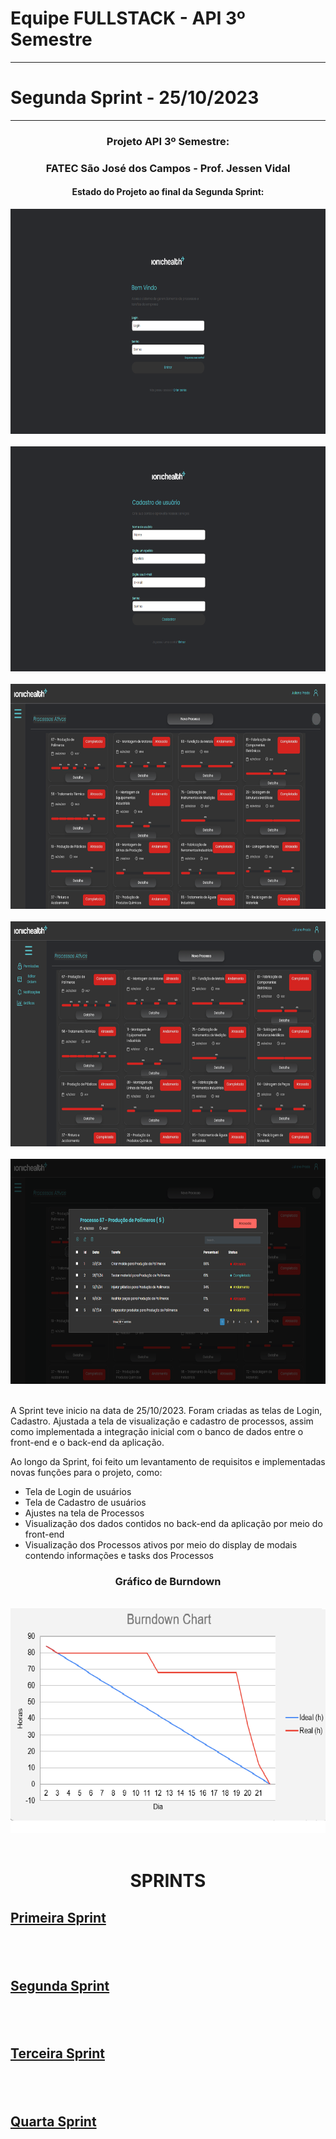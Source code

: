 
Equipe FULLSTACK - API 3º Semestre
==================================
**********************************
  Segunda Sprint - 25/10/2023
  ============================
  ****************************
###  <div align="center"> Projeto API 3º Semestre: </div>
  ### <div align="center"> FATEC São José dos Campos - Prof. Jessen Vidal </div>



  #### <div align="center"> Estado do Projeto ao final da Segunda Sprint: </div>
  
  <div align="center"> <img src="/readme/login.png "width="640" height="360"> </div>
  <br>
  <div align="center"> <img src="/readme/cadastro.png "width="640" height="360"> </div>
  <br>
  <div align="center"> <img src="/readme/processos.png "width="640" height="360"> </div>
  <br>
  <div align="center"> <img src="/readme/processos_abas.png "width="640" height="360"> </div>
  <br>
  <div align="center"> <img src="/readme/processos_modais.png "width="640" height="360"> </div>
  <br>
  
  

 
 
A Sprint teve inicio na data de 25/10/2023. Foram criadas as telas de Login, Cadastro. Ajustada a tela de visualização e cadastro de processos, assim como implementada a integração inicial com o banco de dados entre o front-end e o back-end da aplicação.






Ao longo da Sprint, foi feito um levantamento de requisitos e implementadas novas funções para o projeto, como:


- Tela de Login de usuários
- Tela de Cadastro de usuários
- Ajustes na tela de Processos
- Visualização dos dados contidos no back-end da aplicação por meio do front-end
- Visualização dos Processos ativos por meio do display de modais contendo informações e tasks dos Processos
  

### <p align = "center">Gráfico de Burndown


 <br>
  <div align="center"> <img src="/readme/PrintBurndown.png "width="640" height="360"> </div>
  <br>
  
  
  # <p align="center">SPRINTS

  ## <a href="https://github.com/Equipe-FULLSTACK/API-3/tree/Sprint1">Primeira Sprint</a>
  ## <br>
  ## <a href="">Segunda Sprint</a>
  ## <br>
  ## <a href="">Terceira Sprint</a>
  ## <br>
  ## <a href="">Quarta Sprint</a>
